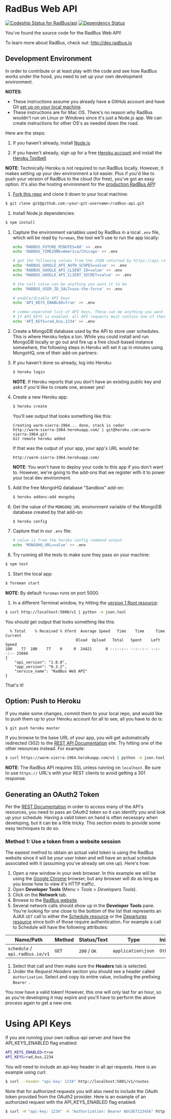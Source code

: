 # RadBus Web API

[ ![Codeship Status for RadBus/api](https://www.codeship.io/projects/1f8c7e60-c700-0131-5428-0277a4446f20/status)](https://www.codeship.io/projects/22112)
[ ![Dependency Status](https://david-dm.org/RadBus/api/status.svg?theme=shields.io)](https://david-dm.org/RadBus/api)

You've found the source code for the RadBus Web API!

To learn more about RadBus, check out: http://dev.radbus.io

## Development Environment

In order to contribute or at least play with the code and see how RadBus works under the hood, you need to set up your own development environment.

**NOTES**: 
* These instructions assume you already have a GitHub account and have Git [set up on your local machine](https://help.github.com/articles/set-up-git).
* These instructions are for Mac OS.  There's no reason why RadBus wouldn't run on Linux or Windows since it's just a Node.js app.  We can create instructions for other OS's as needed down the road.

Here are the steps:

1. If you haven't already, install [Node.js](http://nodejs.org/download/)

1. If you haven't already, sign up for a free [Heroku account](https://id.heroku.com/signup) and install the [Heroku Toolbelt](https://toolbelt.heroku.com/)  
  
  **NOTE**: Technically Heroku is not required to run RadBus locally.  However, it makes setting up your dev environment a lot easier.  Plus if you'd like to push your version of RadBus to the cloud (for free), you've got an easy option.  It's also the hosting environment for the [production RadBus API](https://api.radbus.io)!

1. [Fork this repo](https://github.com/RadBus/api/fork) and clone it down to your local machine:  

  ```bash
  $ git clone git@github.com:<your-git-username>/radbus-api.git
  ```

1. Install Node.js dependencies:

  ```bash
  $ npm install
  ```

1. Capture the environment variables used by RadBus in a local `.env` file, which will be read by `foreman`, the tool we'll use to run the app locally:

   ```bash
   echo 'RADBUS_FUTURE_MINUTES=60' >> .env
   echo 'RADBUS_TIMEZONE=America/Chicago' >> .env

   # get the following values from the JSON returned by https://api.radbus.io/v1/oauth2
   echo 'RADBUS_GOOGLE_API_AUTH_SCOPES=value' >> .env
   echo 'RADBUS_GOOGLE_API_CLIENT_ID=value' >> .env
   echo 'RADBUS_GOOGLE_API_CLIENT_SECRET=value' >> .env

   # the salt value can be anything you want it to be
   echo 'RADBUS_USER_ID_SALT=use-the-force' >> .env

   # enable/disable API Keys
   echo 'API_KEYS_ENABLED=true' >> .env

   # comma-separated list of API keys. These can be anything you want it to be
   # If API_KEYS is enabled, all API requests must contain one of these keys
   echo 'API_KEYS=rad,bus,1234' >> .env
   ```

1. Create a MongoDB database used by the API to store user schedules.  This is where Heroku helps a ton.  While you could install and run MongoDB locally or go out and fire up a free cloud-based instance somewhere, the following steps in Heroku will set it up in minutes using MongoHQ, one of their add-on partners:

  1. If you haven't done so already, log into Heroku:

     ```bash
     $ heroku login
     ```

     **NOTE**: If Heroku reports that you don't have an existing public key and asks if you'd like to create one, answer yes!

  1. Create a new Heroku app:

     ```bash
     $ heroku create
     ```

     You'll see output that looks something like this:

     ```
     Creating warm-sierra-1964... done, stack is cedar
     http://warm-sierra-1964.herokuapp.com/ | git@heroku.com:warm-sierra-1964.git
     Git remote heroku added
     ```

     If that was the output of your app, your app's URL would be:

     ```
     http://warm-sierra-1964.herokuapp.com/
     ```

     **NOTE**: You won't have to deploy your code to this app if you don't want to.  However, we're going to the add-ons that we register with it to power your local dev environment.

  1. Add the free MongoHQ database "Sandbox" add-on:

     ```bash
     $ heroku addons:add mongohq 
     ```

  1. Get the value of the `MONGOHQ_URL` environment variable of the MongoDB database created by that add-on:

     ```bash
     $ heroku config
     ```

  1. Capture that in our `.env` file:

     ```bash
     # value is from the heroku config command output
     echo 'MONGOHQ_URL=value' >> .env
     ```

1. Try running all the tests to make sure they pass on your machine:

  ```bash
  $ npm test
  ```

1. Start the local app:

  ```bash
  $ foreman start
  ```

  **NOTE**: By default `foreman` runs on port 5000.

1. In a different Terminal window, try hitting the [version 1 Root resource](http://dev.radbus.io/#root-resource):

  ```bash
  $ curl http://localhost:5000/v1 | python -m json.tool
  ```

  You should get output that looks something like this:

  ```
    % Total    % Received % Xferd  Average Speed   Time    Time     Time  Current
                                 Dload  Upload   Total   Spent    Left  Speed
  100    77  100    77    0     0  24421      0 --:--:-- --:--:-- --:--:-- 25666
  {
      "api_version": "1.0.0",
      "app_version": "0.3.2",
      "service_name": "RadBus Web API"
  }
  ```

That's it!  

## Option: Push to Heroku

If you make some changes, commit them to your local repo, and would like to push them up to your Heroku account for all to see, all you have to do is:

```bash
$ git push heroku master
```

If you browse to the base URL of your app, you will get automatically redirected (302) to the [REST API Documentation](http://dev.radbus.io) site.  Try hitting one of the other resources instead.  For example:

```bash
$ curl https://warm-sierra-1964.herokuapp.com/v1 | python -m json.tool
```

**NOTE**: The RadBus API requires SSL unless running on `localhost`.  Be sure to use `https://` URL's with your REST clients to avoid getting a 301 response.

## Generating an OAuth2 Token

Per the [REST Documentation](http://dev.radbus.io/#authentication) in order to access many of the API's resources, you need to pass an OAuth2 token so it can identify you and look up your schedule.  Having a valid token on hand is often necessary when developing, but it can be a little tricky.  This section exists to provide some easy techniques to do so.

### Method 1: Use a token from a website session

The easiest method to obtain an actual valid token is using the RadBus website since it will be *your* user token and will have an actual schedule associated with it (assuming you've already set one up).  Here's how:

1. Open a new window in your web browser.  In this example we will be using the [Google Chrome](https://www.google.com/chrome/browser/) browser, but any browser will do as long as you know how to view it's HTTP traffic.
1. Open **Developer Tools** (Menu > *Tools* > *Developers Tools*).
1. Click on the **Network** tab.
1. Browse to the [RadBus website](https://www.radbus.io).
1. Several network calls should show up in the **Developer Tools** pane.  You're looking for one close to the bottom of the list that represents an AJAX `GET` call to either the [Schedule resource](http://dev.radbus.io/#fetch-get-v1schedule) or the [Departures resource](http://dev.radbus.io/#fetch-get-v1departures) since both of those require authentication.  For example a call to Schedule will have the following attributes:  

  Name/Path | Method | Status/Text | Type | Initiator
  ---|---|---|---|---
  `schedule` / `api.radbus.io/v1` | `GET` | `200` / `OK` | `application\json` | `Other`

1. Select that call and then make sure the **Headers** tab is selected.
1. Under the *Request Headers* section you should see a header called `Authorization`.  Select and copy its entire value, including the prefixing `Bearer `.

You now have a valid token!  However, this one will only last for an hour, so as you're developing it may expire and you'll have to perform the above process again to get a new one.

# Using API Keys

If you are running your own radbus-api server and have the API_KEYS_ENABLED flag enabled:

```bash
API_KEYS_ENABLED=true
API_KEYS=rad,bus,1234
```

You will need to include an api-key header in all api requests.
Here is an example using curl:

```bash
$ curl --header "api-key: 1234" http://localhost:5001/v1/routes
```

Note that for authorized requests you will also need to include the OAuth token provided from the OAuth2 provider. Here is an example of an authorized request with the API_KEYS_ENABLED flag enabled:
```bash
$ curl -H "api-key: 1234" -H "Authorization: Bearer AbCdEf123456" http://localhost:5001/v1/departures
```
